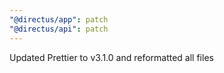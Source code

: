 ```yaml
---
"@directus/app": patch
"@directus/api": patch
---
```


Updated Prettier to v3.1.0 and reformatted all files
